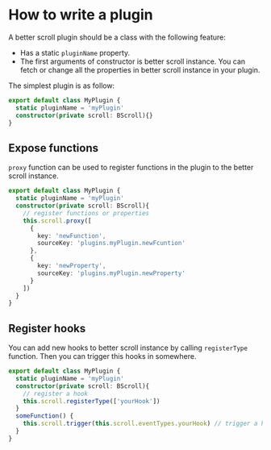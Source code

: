 # How to write a plugin

A better scroll plugin should be a class with the following feature:

- Has a static `pluginName` property.
- The first arguments of constructor is better scroll instance. You can fetch or change all the properties in better scroll instance in your plugin.

The simplest plugin is as follow:

```typescript
export default class MyPlugin {
  static pluginName = 'myPlugin'
  constructor(private scroll: BScroll){}
}
```

## Expose functions

`proxy` function can be used to register functions in the plugin to the better scroll instance.

```typescript
export default class MyPlugin {
  static pluginName = 'myPlugin'
  constructor(private scroll: BScroll){
    // register functions or properties
    this.scroll.proxy([
      {
        key: 'newFunction',
        sourceKey: 'plugins.myPlugin.newFcuntion'
      },
      {
        key: 'newProperty',
        sourceKey: 'plugins.myPlugin.newProperty'
      }
    ])
  }
}
```

## Register hooks

You can add new hooks to better scroll instance by calling `registerType` function. Then you can trigger this hooks in somewhere.

```typescript
export default class MyPlugin {
  static pluginName = 'myPlugin'
  constructor(private scroll: BScroll){
    // register a hook
    this.scroll.registerType(['yourHook'])
  }
  someFunction() {
    this.scroll.trigger(this.scroll.eventTypes.yourHook) // trigger a hook
  }
}
```